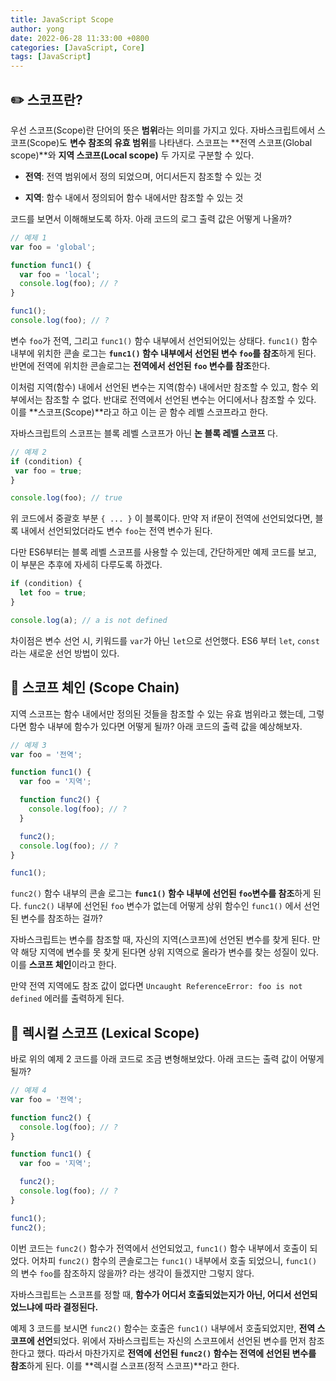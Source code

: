 ```yaml
---
title: JavaScript Scope
author: yong
date: 2022-06-28 11:33:00 +0800
categories: [JavaScript, Core]
tags: [JavaScript]
---
```


## ✏️ 스코프란?

우선 스코프(Scope)란 단어의 뜻은 **범위**라는 의미를 가지고 있다. 자바스크립트에서 스코프(Scope)도 **변수 참조의 유효 범위**를 나타낸다. 스코프는 **전역 스코프(Global scope)**와 **지역 스코프(Local scope)** 두 가지로 구분할 수 있다.

- **전역**: 전역 범위에서 정의 되었으며, 어디서든지 참조할 수 있는 것

- **지역**: 함수 내에서 정의되어 함수 내에서만 참조할 수 있는 것

코드를 보면서 이해해보도록 하자. 아래 코드의 로그 출력 값은 어떻게 나올까?

```javascript
// 예제 1
var foo = 'global';

function func1() {
  var foo = 'local';
  console.log(foo); // ?
}

func1();
console.log(foo); // ? 
```

변수 `foo`가 전역, 그리고 `func1()` 함수 내부에서 선언되어있는 상태다. `func1()` 함수 내부에 위치한 콘솔 로그는 **`func1()` 함수 내부에서 선언된 변수 `foo`를 참조**하게 된다. 반면에 전역에 위치한 콘솔로그는 **전역에서 선언된 `foo` 변수를 참조**한다.

이처럼 지역(함수) 내에서 선언된 변수는 지역(함수) 내에서만 참조할 수 있고, 함수 외부에서는 참조할 수 없다. 반대로 전역에서 선언된 변수는 어디에서나 참조할 수 있다. 이를 **스코프(Scope)**라고 하고 이는 곧 함수 레벨 스코프라고 한다.

자바스크립트의 스코프는 블록 레벨 스코프가 아닌 **논 블록 레벨 스코프** 다.

```javascript
// 예제 2
if (condition) {
 var foo = true;
}

console.log(foo); // true
```

위 코드에서 중괄호 부분 `{ ... }` 이 블록이다. 만약 저 if문이 전역에 선언되었다면, 블록 내에서 선언되었더라도 변수 `foo`는 전역 변수가 된다.

다만 ES6부터는 블록 레벨 스코프를 사용할 수 있는데, 간단하게만 예제 코드를 보고, 이 부분은 추후에 자세히 다루도록 하겠다.

```javascript
if (condition) {
  let foo = true;
}

console.log(a); // a is not defined
```

차이점은 변수 선언 시, 키워드를 `var`가 아닌 `let`으로 선언했다. ES6 부터 `let`, `const` 라는 새로운 선언 방법이 있다.

## 🔗 스코프 체인 (Scope Chain)

지역 스코프는 함수 내에서만 정의된 것들을 참조할 수 있는 유효 범위라고 했는데, 그렇다면 함수 내부에 함수가 있다면 어떻게 될까? 아래 코드의 출력 값을 예상해보자.

```javascript
// 예제 3
var foo = '전역';

function func1() {
  var foo = '지역';

  function func2() {
    console.log(foo); // ?
  }

  func2();
  console.log(foo); // ?
}

func1(); 
```

`func2()` 함수 내부의 콘솔 로그는 **`func1()` 함수 내부에 선언된 `foo`변수를 참조**하게 된다. `func2()` 내부에 선언된 `foo` 변수가 없는데 어떻게 상위 함수인 `func1()` 에서 선언된 변수를 참조하는 걸까?

자바스크립트는 변수를 참조할 때, 자신의 지역(스코프)에 선언된 변수를 찾게 된다. 만약 해당 지역에 변수를 못 찾게 된다면 상위 지역으로 올라가 변수를 찾는 성질이 있다. 이를 **스코프 체인**이라고 한다.

만약 전역 지역에도 참조 값이 없다면 `Uncaught ReferenceError: foo is not defined` 에러를 출력하게 된다.

## 📍 렉시컬 스코프 (Lexical Scope)

바로 위의 예제 2 코드를 아래 코드로 조금 변형해보았다. 아래 코드는 출력 값이 어떻게 될까?

```javascript
// 예제 4
var foo = '전역';

function func2() {
  console.log(foo); // ?
}

function func1() {
  var foo = '지역';

  func2();
  console.log(foo); // ?
}

func1();
func2();
```

이번 코드는 `func2()` 함수가 전역에서 선언되었고, `func1()` 함수 내부에서 호출이 되었다. 어차피 `func2()` 함수의 콘솔로그는 `func1()` 내부에서 호출 되었으니, `func1()` 의 변수 `foo`를 참조하지 않을까? 라는 생각이 들겠지만 그렇지 않다.

자바스크립트는 스코프를 정할 때, **함수가 어디서 호출되었는지가 아닌, 어디서 선언되었느냐에 따라 결정된다.**

예제 3 코드를 보시면 `func2()` 함수는 호출은 `func1()` 내부에서 호출되었지만, **전역 스코프에 선언**되었다. 위에서 자바스크립트는 자신의 스코프에서 선언된 변수를 먼저 참조한다고 했다. 따라서 마찬가지로 **전역에 선언된 `func2()` 함수는 전역에 선언된 변수를 참조**하게 된다. 이를 **렉시컬 스코프(정적 스코프)**라고 한다.